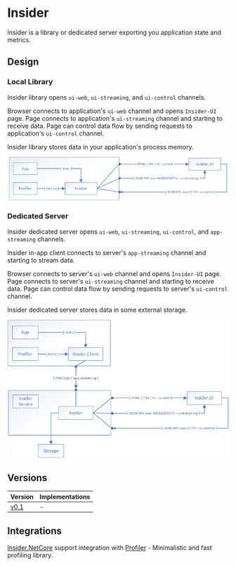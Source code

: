 # Insider

Insider is a library or dedicated server exporting you application state and metrics.

## Design

### Local Library

Insider library opens `ui-web`, `ui-streaming`, and `ui-control` channels.

Browser connects to application's `ui-web` channel and opens `Insider-UI` page. 
Page connects to application's `ui-streaming` channel and starting to receive data.
Page can control data flow by sending requests to application's `ui-control` channel.

Insider library stores data in your application's process memory. 

![Local Library Design](https://github.com/r-alekseev/Insider/blob/assets/diagrams/Insider-Local.png?raw=true)

### Dedicated Server

Insider dedicated server opens `ui-web`, `ui-streaming`, `ui-control`, and `app-streaming` channels.

Insider in-app client connects to server's `app-streaming` channel and starting to stream data.

Browser connects to server's `ui-web` channel and opens `Insider-UI` page. 
Page connects to server's `ui-streaming` channel and starting to receive data.
Page can control data flow by sending requests to server's `ui-control` channel.

Insider dedicated server stores data in some external storage.

![Dedicated Server Design](https://github.com/r-alekseev/Insider/blob/assets/diagrams/Insider-Remote.png?raw=true)

## Versions

|Version|Implementations|
|-------|---------------|
|[v0.1](https://github.com/r-alekseev/Insider/blob/master/Versions/0.1/README.md)|-|

## Integrations

[Insider.NetCore](https://github.com/r-alekseev/Insider.NetCore) support integration with [Profiler](https://github.com/r-alekseev/Profiler) - Minimalistic and fast profiling library.